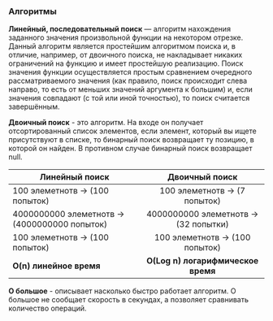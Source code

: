 ### Алгоритмы
**Линейный, последовательный поиск** — алгоритм нахождения заданного значения произвольной функции на некотором отрезке. Данный алгоритм является простейшим алгоритмом поиска и, в отличие, например, от двоичного поиска, не накладывает никаких ограничений на функцию и имеет простейшую реализацию. Поиск значения функции осуществляется простым сравнением очередного рассматриваемого значения (как правило, поиск происходит слева направо, то есть от меньших значений аргумента к большим) и, если значения совпадают (с той или иной точностью), то поиск считается завершённым.

**Двоичный поиск** - это алгоритм. На входе он получает отсортированный список элементов, если элемент, который вы ищете присутствуют в списке, то бинарный поиск возвращает ту позицию, в которой он найден. В противном случае бинарный поиск возвращает null.


| Линейный поиск                  |                  Двоичный поиск |
|---------------------------------|:-------------------------------:|
| 100 элеметнотв -> (100 попыток) | 100 элеметнотв -> (7 попыток) |
| 4000000000 элеметнотв -> (4000000000 попыток) | 4000000000 элеметнотв -> (32 попытки) |
| 100 элеметнотв -> (100 попыток) | 100 элеметнотв -> (100 попыток) |
| **O(n) линейное время** | **O(Log n) логарифмическое время** |

**O большое** - описывает насколько быстро работает алгоритм. O большое не сообщает скорость в секундах, а позволяет сравнивать количество  операций.
